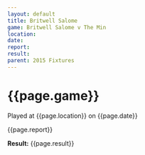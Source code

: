 ```yaml
---
layout: default
title: Britwell Salome
game: Britwell Salome v The Min
location: 
date: 
report: 
result: 
parent: 2015 Fixtures
---
```


# {{page.game}}

Played at {{page.location}} on {{page.date}}

{{page.report}}

**Result:** {{page.result}}
